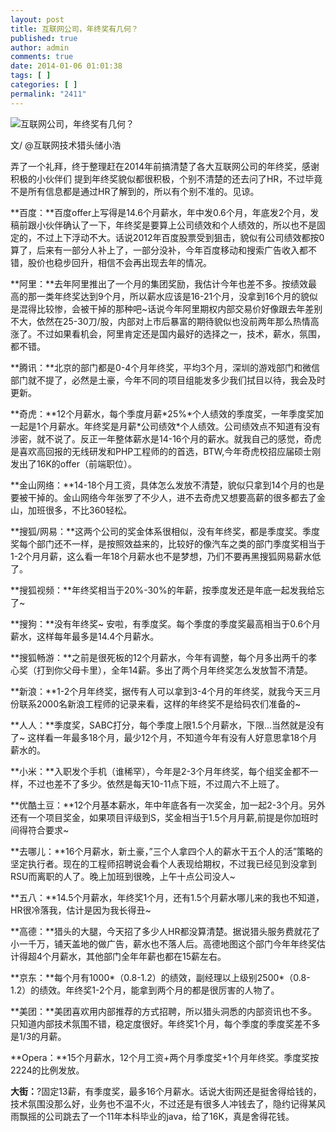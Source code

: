 ```yaml
---
layout: post
title: 互联网公司，年终奖有几何？
published: true
author: admin
comments: true
date: 2014-01-06 01:01:38
tags: [ ]
categories: [ ]
permalink: "2411"
---
```

![互联网公司，年终奖有几何？][1]

文/ @互联网技术猎头储小浩

弄了一个礼拜，终于整理赶在2014年前搞清楚了各大互联网公司的年终奖，感谢积极的小伙伴们 提到年终奖貌似都很积极，个别不清楚的还去问了HR，不过毕竟不是所有信息都是通过HR了解到的，所以有个别不准的。见谅。 

**百度：**百度offer上写得是14.6个月薪水，年中发0.6个月，年底发2个月，发稿前跟小伙伴确认了一下，年终奖是要算上公司绩效和个人绩效的，所以也不是固定的，不过上下浮动不大。话说2012年百度股票受到狙击，貌似有公司绩效都按0算了，后来有一部分人补上了，一部分没补，今年百度移动和搜索广告收入都不错，股价也稳步回升，相信不会再出现去年的情况。 

**阿里：**去年阿里推出了一个月的集团奖励，我估计今年也差不多。按绩效最高的那一类年终奖达到9个月，所以薪水应该是16-21个月，没拿到16个月的貌似是混得比较惨，会被干掉的那种吧~话说今年阿里期权内部交易价好像跟去年差别不大，依然在25-30刀/股，内部对上市后暴富的期待貌似也没前两年那么热情高涨了。不过如果看机会，阿里肯定还是国内最好的选择之一，技术，薪水，氛围，都不错。 

**腾讯：**北京的部门都是0-4个月年终奖，平均3个月，深圳的游戏部门和微信部门就不提了，必然是土豪，今年不同的项目组能发多少我们拭目以待，我会及时更新。 

**奇虎：**12个月薪水，每个季度月薪\*25%\*个人绩效的季度奖，一年季度奖加一起是1个月薪水。年终奖是月薪\*公司绩效\*个人绩效。公司绩效点不知道有没有涉密，就不说了。反正一年整体薪水是14-16个月的薪水。就我自己的感觉，奇虎是喜欢高回报的无线研发和PHP工程师的的首选，BTW,今年奇虎校招应届硕士刚发出了16K的offer（前端职位）。 

**金山网络：**14-18个月工资，具体怎么发放不清楚，貌似只拿到14个月的也是要被干掉的。金山网络今年张罗了不少人，进不去奇虎又想要高薪的很多都去了金山，加班很多，不比360轻松。 

**搜狐/网易：**这两个公司的奖金体系很相似，没有年终奖，都是季度奖。季度奖每个部门还不一样，是按照效益来的，比较好的像汽车之类的部门季度奖相当于1-2个月月薪，这么看一年18个月薪水也不是梦想，乃们不要再黑搜狐网易薪水低了。 

**搜狐视频：**年终奖相当于20%-30%的年薪，按季度发还是年底一起发我给忘了~ 

**搜狗：**没有年终奖~ 安啦，有季度奖。每个季度的季度奖最高相当于0.6个月薪水，这样每年最多是14.4个月薪水。 

**搜狐畅游：**之前是很死板的12个月薪水，今年有调整，每个月多出两千的孝心奖（打到你父母卡里），全年14薪。多出了两个月年终奖怎么发放暂不清楚。 

**新浪：**1-2个月年终奖，据传有人可以拿到3-4个月的年终奖，就我今天三月份联系2000名新浪工程师的记录来看，这样的年终奖不是给码农们准备的~ 

**人人：**季度奖，SABC打分，每个季度上限1.5个月薪水，下限…当然就是没有了~ 这样看一年最多18个月，最少12个月，不知道今年有没有人好意思拿18个月薪水的。 

**小米：**入职发个手机（谁稀罕），今年是2-3个月年终奖，每个组奖金都不一样，不过也差不了多少。依然是每天10-11点下班，不过周六不上班了。 

**优酷土豆：**12个月基本薪水，年中年底各有一次奖金，加一起2-3个月。另外还有一个项目奖金，如果项目评级到S，奖金相当于1.5个月月薪,前提是你加班时间得符合要求~ 

**去哪儿：**16个月薪水，新土豪，”三个人拿四个人的薪水干五个人的活”策略的坚定执行者。现在的工程师招聘说会看个人表现给期权，不过我已经见到没拿到RSU而离职的人了。晚上加班到很晚，上午十点公司没人~ 

**五八：**14.5个月薪水，年终奖1个月，还有1.5个月薪水哪儿来的我也不知道，HR很冷落我，估计是因为我长得丑~ 

**高德：**猎头的大腿，今天招了多少人HR都没算清楚。据说猎头服务费就花了小一千万，铺天盖地的做广告，薪水也不落人后。高德地图这个部门今年年终奖估计得超4个月薪水，其他部门全年年薪也都在15薪左右。 

**京东：**每个月有1000\*（0.8-1.2）的绩效，副经理以上级别2500\*（0.8-1.2）的绩效。年终奖1-2个月，能拿到两个月的都是很厉害的人物了。 

**美团：**美团喜欢用内部推荐的方式招聘，所以猎头洞悉的内部资讯也不多。只知道内部技术氛围不错，稳定度很好。年终奖1个月，每个季度的季度奖差不多是1/3的月薪。 

**Opera：**15个月薪水，12个月工资+两个月季度奖+1个月年终奖。季度奖按2224的比例发放。 

**大街：**?固定13薪，有季度奖，最多16个月薪水。话说大街网还是挺舍得给钱的，技术氛围没那么好，业务也不温不火，不过还是有很多人冲钱去了，隐约记得某风雨飘摇的公司跳去了一个11年本科毕业的java，给了16K，真是舍得花钱。

 [1]: http://yongz.com/yz/wp-content/uploads/2014/04/96564992f83375d4847aa5a84a36ef28.jpg